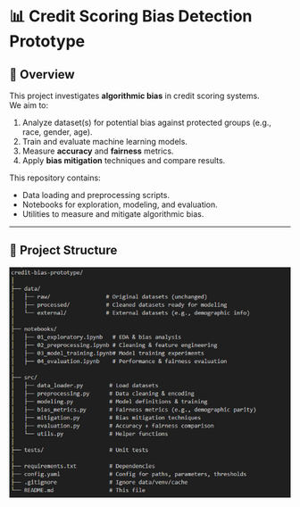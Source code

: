 # 📊 Credit Scoring Bias Detection Prototype

## 📝 Overview
This project investigates **algorithmic bias** in credit scoring systems.  
We aim to:
1. Analyze dataset(s) for potential bias against protected groups (e.g., race, gender, age).
2. Train and evaluate machine learning models.
3. Measure **accuracy** and **fairness** metrics.
4. Apply **bias mitigation** techniques and compare results.

This repository contains:
- Data loading and preprocessing scripts.
- Notebooks for exploration, modeling, and evaluation.
- Utilities to measure and mitigate algorithmic bias.

---

## 📂 Project Structure
![Project Structure](docs/Project-Structure.png)

